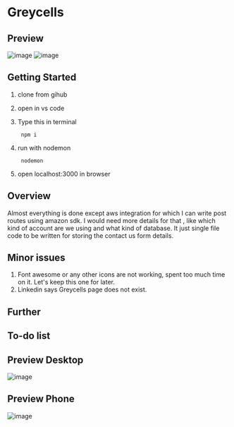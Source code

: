 # Greycells

## Preview

![image](https://github.com/NishitaErvantikar9/Greycells/blob/main/public/images/RPS.gif)
![image](https://github.com/NishitaErvantikar9/Greycells/blob/main/public/images/phone2.gif)


## Getting Started
1. clone from gihub
2. open in vs code
3. Type this in terminal

        npm i 
4. run with nodemon
 
        nodemon
5. open localhost:3000 in browser 

## Overview
Almost everything is done except aws integration for which I can write post routes using amazon sdk. I would need more details for that , like which kind of account are we using and what kind of database. It just single file code to be written for storing the contact us form details.


## Minor issues
1. Font awesome or any other icons are not working, spent too much time on it. Let's keep this one for later.
2. Linkedin says Greycells page does not exist.

## Further
## To-do list
## Preview Desktop

![image](https://github.com/NishitaErvantikar9/Greycells/blob/main/public/images/RPS.gif)

## Preview Phone
![image](https://github.com/NishitaErvantikar9/Greycells/blob/main/public/images/phone2.gif)

